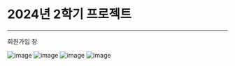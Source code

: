 # 2024년 2학기 프로젝트
---
회원가입 창

![image](https://github.com/user-attachments/assets/b452496c-7e5e-44a8-bd59-31d36c05824c)
![image](https://github.com/user-attachments/assets/2ef20e1f-ef29-4290-9da9-8e61c4127537)
![image](https://github.com/user-attachments/assets/b41b624a-ed59-4522-95c5-448c3443181b)
![image](https://github.com/user-attachments/assets/6e9691f7-f5aa-46e3-84e3-d4364e0cfd69)
